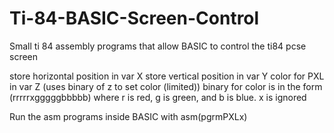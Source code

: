 # Ti-84-BASIC-Screen-Control
Small ti 84 assembly programs that allow BASIC to control the ti84 pcse screen



store horizontal position in var X
store vertical position in var Y
color for PXL in var Z (uses binary of z to set color (limited))
	binary for color is in the form (rrrrrxgggggbbbbb) where r is red, g is green, and b is blue. x is ignored

Run the asm programs inside BASIC with asm(pgrmPXLx)
